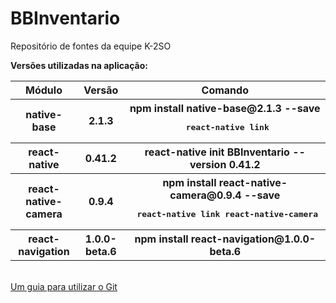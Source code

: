 # BBInventario
Repositório de fontes da equipe K-2SO

<b>Versões utilizadas na aplicação:</b>
<table>
  <tr>
    <th>Módulo</th>
    <th>Versão</th>
    <th>Comando</th>
  <tr>
    <th>native-base</th>         
    <th>2.1.3</th>
    <th>npm install native-base@2.1.3 --save <pre> react-native link</th>
  </tr>
<tr>
    <th>react-native</th>               
    <th>0.41.2</th>
    <th>react-native init BBInventario --version 0.41.2</th>
</tr>
<tr>
  <th>react-native-camera</th>
  <th>0.9.4</th>
  <th>npm install react-native-camera@0.9.4 --save <pre> react-native link react-native-camera</th>
</tr>
<tr>
  <th>react-navigation</th>
  <th>1.0.0-beta.6</th>
  <th>npm install react-navigation@1.0.0-beta.6</th>
  </tr>
</table>
<br>
<a href="http://rogerdudler.github.io/git-guide/index.pt_BR.html">Um guia para utilizar o Git</a>

